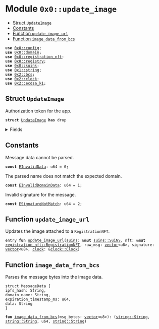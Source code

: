 
<a name="0x0_update_image"></a>

# Module `0x0::update_image`



-  [Struct `UpdateImage`](#0x0_update_image_UpdateImage)
-  [Constants](#@Constants_0)
-  [Function `update_image_url`](#0x0_update_image_update_image_url)
-  [Function `image_data_from_bcs`](#0x0_update_image_image_data_from_bcs)


<pre><code><b>use</b> <a href="config.md#0x0_config">0x0::config</a>;
<b>use</b> <a href="domain.md#0x0_domain">0x0::domain</a>;
<b>use</b> <a href="registration_nft.md#0x0_registration_nft">0x0::registration_nft</a>;
<b>use</b> <a href="registry.md#0x0_registry">0x0::registry</a>;
<b>use</b> <a href="suins.md#0x0_suins">0x0::suins</a>;
<b>use</b> <a href="">0x1::string</a>;
<b>use</b> <a href="">0x2::bcs</a>;
<b>use</b> <a href="">0x2::clock</a>;
<b>use</b> <a href="">0x2::ecdsa_k1</a>;
</code></pre>



<a name="0x0_update_image_UpdateImage"></a>

## Struct `UpdateImage`

Authorization token for the app.


<pre><code><b>struct</b> <a href="update_image.md#0x0_update_image_UpdateImage">UpdateImage</a> <b>has</b> drop
</code></pre>



<details>
<summary>Fields</summary>


<dl>
<dt>
<code>dummy_field: bool</code>
</dt>
<dd>

</dd>
</dl>


</details>

<a name="@Constants_0"></a>

## Constants


<a name="0x0_update_image_EInvalidData"></a>

Message data cannot be parsed.


<pre><code><b>const</b> <a href="update_image.md#0x0_update_image_EInvalidData">EInvalidData</a>: u64 = 0;
</code></pre>



<a name="0x0_update_image_EInvalidDomainData"></a>

The parsed name does not match the expected domain.


<pre><code><b>const</b> <a href="update_image.md#0x0_update_image_EInvalidDomainData">EInvalidDomainData</a>: u64 = 1;
</code></pre>



<a name="0x0_update_image_ESignatureNotMatch"></a>

Invalid signature for the message.


<pre><code><b>const</b> <a href="update_image.md#0x0_update_image_ESignatureNotMatch">ESignatureNotMatch</a>: u64 = 2;
</code></pre>



<a name="0x0_update_image_update_image_url"></a>

## Function `update_image_url`

Updates the image attached to a <code>RegistrationNFT</code>.


<pre><code>entry <b>fun</b> <a href="update_image.md#0x0_update_image_update_image_url">update_image_url</a>(<a href="suins.md#0x0_suins">suins</a>: &<b>mut</b> <a href="suins.md#0x0_suins_SuiNS">suins::SuiNS</a>, nft: &<b>mut</b> <a href="registration_nft.md#0x0_registration_nft_RegistrationNFT">registration_nft::RegistrationNFT</a>, raw_msg: <a href="">vector</a>&lt;u8&gt;, signature: <a href="">vector</a>&lt;u8&gt;, <a href="">clock</a>: &<a href="_Clock">clock::Clock</a>)
</code></pre>


<a name="0x0_update_image_image_data_from_bcs"></a>

## Function `image_data_from_bcs`

Parses the message bytes into the image data.
```
struct MessageData {
ipfs_hash: String,
domain_name: String,
expiration_timestamp_ms: u64,
data: String
}
```


<pre><code><b>fun</b> <a href="update_image.md#0x0_update_image_image_data_from_bcs">image_data_from_bcs</a>(msg_bytes: <a href="">vector</a>&lt;u8&gt;): (<a href="_String">string::String</a>, <a href="_String">string::String</a>, u64, <a href="_String">string::String</a>)
</code></pre>
